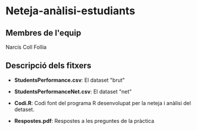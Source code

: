 # Neteja-anàlisi-estudiants

## Membres de l'equip
Narcís Coll Follia

## Descripció dels fitxers

- **StudentsPerformance.csv**: El dataset "brut"

- **StudentsPerformanceNet.csv**: El dataset "net"

- **Codi.R**: Codi font del programa R desenvolupat per la neteja i anàlisi del detaset.

- **Respostes.pdf**: Respostes a les preguntes de la pràctica
